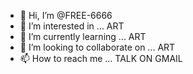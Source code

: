 - 👋 Hi, I’m @FREE-6666
- 👀 I’m interested in ... ART
- 🌱 I’m currently learning ... ART
- 💞️ I’m looking to collaborate on ... ART
- 📫 How to reach me ... TALK ON GMAIL

<!---
FREE-6666/FREE-6666 is a ✨ special ✨ repository because its `README.md` (this file) appears on your GitHub profile.
You can click the Preview link to take a look at your changes.
--->
